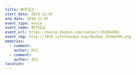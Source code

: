 ```yaml
---
title: 邪不压正
start_date: 2018-12-07
end_date: 2018-12-07
event_type: movie
event_name: 邪不压正
event_url: https://movie.douban.com/subject/26366496/
event_img: http://1929.lufeihaidao.top/douban_26366496.png
memories:
  - comment: 
    author: 时九
  - comment: 
    author: 念九
location: 
---
```

